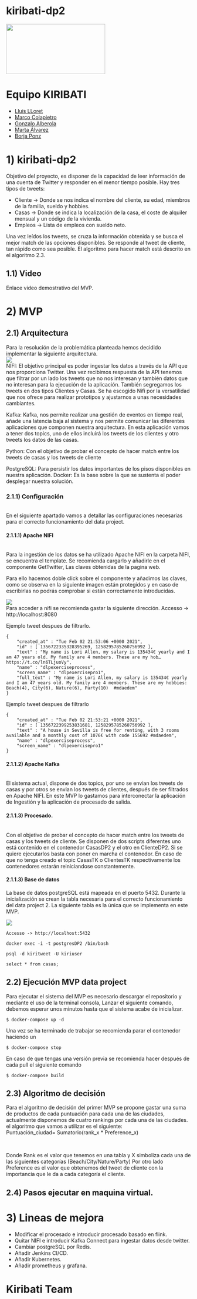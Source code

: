 # kiribati-dp2
<img align="center" width="270" height="136" src="http://www.gepacv.org/wp-content/uploads/2017/01/EDEM-Logo--540x272.png">

# Equipo KIRIBATI 
* [Lluis LLoret](https://github.com/luisllll)
* [Marco Colapietro](https://github.com/Marcolapietro)
* [Gonzalo Alberola](https://github.com/GonzaloAP97)
* [Marta Álvarez](https://github.com/maalal)
* [Borja Ponz](https://github.com/fbponz)

# 1) kiribati-dp2

Objetivo del proyecto, es disponer de la capacidad de leer información de una cuenta de Twitter y responder en el menor tiempo posible. Hay tres tipos de tweets:
- Cliente -> Donde se nos indica el nombre del cliente, su edad, miembros de la familia, sueldo y hobbies.
- Casas -> Donde se indica la localización de la casa, el coste de alquiler mensual y un código de la vivienda.
- Empleos -> Lista de empleos con sueldo neto.

Una vez leídos los tweets, se cruza la información obtenida y se busca el mejor match de las opciones disponibles. Se responde al tweet de cliente, tan rápido como sea posible. El algoritmo para hacer match está descrito en el algoritmo 2.3. 

## 1.1) Video 
Enlace video demostrativo del MVP.
<br>

# 2) MVP
## 2.1) Arquitectura 
Para la resolución de la problemática planteada hemos decidido implementar la siguiente arquitectura.
<br>
<img src="resources/ArquitecturaMVP.png"/>
<br>
NIFI: El objetivo principal es poder ingestar los datos a través de la API que nos proporciona Twitter. Una vez recibimos respuesta de la API tenemos que filtrar por un lado los tweets que no nos interesan y también datos que no interesan para la ejecución de la aplicación. También segregamos los tweets en dos tipos Clientes y Casas. Se ha escogido Nifi por la versatilidad que nos ofrece para realizar prototipos y ajustarnos a unas necesidades cambiantes.

Kafka: Kafka, nos permite realizar una gestión de eventos en tiempo real, añade una latencia baja al sistema y nos permite comunicar las diferentes aplicaciones que componen nuestra arquitectura. En esta aplicación vamos a tener dos topics, uno de ellos incluirá los tweets de los clientes y otro tweets los datos de las casas.

Python: Con el objetivo de probar el concepto de hacer match entre los tweets de casas y los tweets de cliente

PostgreSQL: Para persistir los datos importantes de los pisos disponibles en nuestra aplicación.
Docker: Es la base sobre la que se sustenta el poder desplegar nuestra solución.


### 2.1.1) Configuración

<br>
En el siguiente apartado vamos a detallar las configuraciones necesarias para el correcto funcionamiento del data project.
<br>

#### 2.1.1.1) Apache NIFI 
<br>
Para la ingestión de los datos se ha utilizado Apache NIFI en la carpeta NIFI, se encuentra el template. Se recomienda cargarlo y añadirle en el componente GetTwitter, Las claves obtenidas de la pagina web.

Para ello hacemos doble click sobre el componente y añadimos las claves, como se observa en la siguiente imagen están protegidos y en caso de escribirlas no podrás comprobar si están correctamente introducidas.

<img src="resources/NIFI_getTwitter.png"/>
<br>
Para acceder a nifi se recomienda gastar la siguiente dirección.
    Accesso -> http://localhost:8080
    
Ejemplo tweet despues de filtrarlo.

    {
        "created_at" : "Tue Feb 02 21:53:06 +0000 2021",
        "id" : [ 1356722335328395269, 1258295785260756992 ],
        "text" : "My name is Lori Allen, my salary is 135434€ yearly and I am 47 years old. My family are 4 members. These are my hob… https://t.co/ln6TLjuoVy",
        "name" : "dlpexerciseprocess",
        "screen_name" : "dlpexercisepro1",
        "full_text" : "My name is Lori Allen, my salary is 135434€ yearly and I am 47 years old. My family are 4 members. These are my hobbies: Beach(4), City(6), Nature(6), Party(10)  #mdaedem"
    }
Ejemplo tweet despues de filtrarlo

    {
        "created_at" : "Tue Feb 02 21:53:21 +0000 2021",
        "id" : [ 1356722399253831681, 1258295785260756992 ],
        "text" : "A house in Sevilla is free for renting, with 3 rooms available and a monthly cost of 1076€ with code 155692 #mdaedem",
        "name" : "dlpexerciseprocess",
        "screen_name" : "dlpexercisepro1"
    }

#### 2.1.1.2) Apache Kafka
<br>
El sistema actual, dispone de dos topics, por uno se envian los tweets de casas y por otros se envian los tweets de clientes, después de ser filtrados en Apache NIFI. En este MVP lo gastamos para interconectar la aplicación de Ingestión y la aplicación de procesado de salida.

#### 2.1.1.3) Procesado.
<br>
Con el objetivo de probar el concepto de hacer match entre los tweets de casas y los tweets de cliente. Se disponen de dos scripts diferentes uno está contenido en el contenedor CasasDP2 y el otro en ClienteDP2. Si se quiere ejecutarlos basta con poner en marcha el contenedor. En caso de que no tenga creado el topic CasasTK o ClientesTK respectivamente los contenedores estarán reiniciandose constantemente.

#### 2.1.1.3) Base de datos 

La base de datos postgreSQL está mapeada en el puerto 5432. Durante la inicialización se crean la tabla necesaria para el correcto funcionamiento del data project 2. La siguiente tabla es la única que se implementa en este MVP.
<br>

<img src="resources/Casas_Table.png"/>

<br>

    Accesso -> http://localhost:5432

    docker exec -i -t postgresDP2 /bin/bash

    psql -d kiritweet -U kiriuser

    select * from casas; 


## 2.2) Ejecución MVP data project

Para ejecutar el sistema del MVP es necesario descargar el repositorio y mediante el uso de la terminal consola, Lanzar el siguiente comando, debemos esperar unos minutos hasta que el sistema acabe de inicializar.

    $ docker-compose up -d

Una vez se ha terminado de trabajar se recomienda parar el contenedor haciendo un 

    $ docker-compose stop

En caso de que tengas una versión previa se recomienda hacer después de cada pull el siguiente comando

    $ docker-compose build

## 2.3) Algoritmo de decisión

Para el algoritmo de decisión del primer MVP se propone gastar una suma de productos de cada puntuación para cada una de las ciudades, actualmente disponemos de cuatro rankings por cada una de las ciudades. el algoritmo que vamos a utilizar es el siguiente:
<br>
        Puntuación_ciudad= Sumatorio(rank_x * Preference_x)

<br>

Donde Rank es el valor que tenemos en una tabla y X simboliza cada una de las siguientes categorías (Beach/City/Nature/Party) Por otro lado Preference es el valor que obtenemos del tweet de cliente con la importancia que le da a cada categoría el cliente.

## 2.4) Pasos ejecutar en maquina virtual.

# 3) Lineas de mejora

- Modificar el procesado e introducir procesado basado en flink.
- Quitar NIFI e introducir Kafka Connect para ingestar datos desde twitter.
- Cambiar postgreSQL por Redis.
- Añadir Jenkins CI/CD.
- Añadir Kubernetes.
- Añadir prometheus y grafana.

# Kiribati Team
